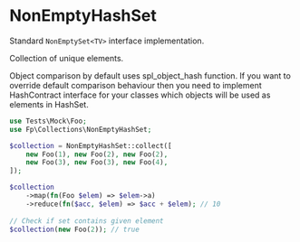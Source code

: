 # NonEmptyHashSet

Standard ```NonEmptySet<TV>``` interface implementation.

Collection of unique elements.

Object comparison by default uses spl_object_hash function. If you want to override default comparison behaviour then you need to implement HashContract interface for your classes which objects will be used as elements in HashSet.

```php
use Tests\Mock\Foo;
use Fp\Collections\NonEmptyHashSet;

$collection = NonEmptyHashSet::collect([
    new Foo(1), new Foo(2), new Foo(2), 
    new Foo(3), new Foo(3), new Foo(4),
]);

$collection
    ->map(fn(Foo $elem) => $elem->a)
    ->reduce(fn($acc, $elem) => $acc + $elem); // 10
    
// Check if set contains given element 
$collection(new Foo(2)); // true
```


